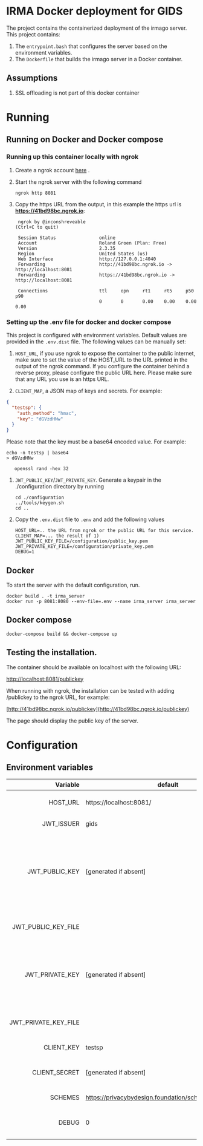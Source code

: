 # IRMA Docker deployment for GIDS
The project contains the containerized deployment of the irmago server. This project contains:

1. The `entrypoint.bash` that configures the server based on the environment variables.
1. The `Dockerfile` that builds the irmago server in a Docker container.

## Assumptions
1. SSL offloading is not part of this docker container

# Running

## Running on Docker and Docker compose

### Running up this container locally with ngrok
1. Create a ngrok account [here](https://dashboard.ngrok.com/get-started) .
1. Start the ngrok server with the following command
      
       ngrok http 8081
      
1. Copy the https URL from the  output, in this example the https url is **https://41bd98bc.ngrok.io**:
        
        ngrok by @inconshreveable                                                                                                                                                                                                                                                                                                                            (Ctrl+C to quit)
                                                                                                                                                                                                                                                                                                                                                                             
        Session Status                online                                                                                                                                                                                                                                                                                                                                 
        Account                       Roland Groen (Plan: Free)                                                                                                                                                                                                                                                                                                              
        Version                       2.3.35                                                                                                                                                                                                                                                                                                                                 
        Region                        United States (us)                                                                                                                                                                                                                                                                                                                     
        Web Interface                 http://127.0.0.1:4040                                                                                                                                                                                                                                                                                                                  
        Forwarding                    http://41bd98bc.ngrok.io -> http://localhost:8081                                                                                                                                                                                                                                                                                      
        Forwarding                    https://41bd98bc.ngrok.io -> http://localhost:8081                                                                                                                                                                                                                                                                                     
                                                                                                                                                                                                                                                                                                                                                                             
        Connections                   ttl     opn     rt1     rt5     p50     p90                                                                                                                                                                                                                                                                                            
                                      0       0       0.00    0.00    0.00    0.00 


### Setting up the .env file for docker and docker compose

This project is configured with environment variables.
Default values are provided in the `.env.dist` file.
The following values can be manually set:

1. `HOST_URL`, if you use ngrok to expose the container to the public internet, make sure to
set the value of the HOST_URL to the URL printed in the output of the ngrok command. If you configure the
container behind a reverse proxy, please configure the public URL here. Please make sure that any URL you use is 
an https URL. 

1. `CLIENT_MAP`, a JSON map of keys and secrets. For example:
```json
{
  "testsp": {
    "auth_method": "hmac",
    "key": "dGVzdHNw"
  }
}
```
Please note that the key must be a base64 encoded value. For example:
```shell script
echo -n testsp | base64
> dGVzdHNw
```

       openssl rand -hex 32
1. `JWT_PUBLIC_KEY`/`JWT_PRIVATE_KEY`. Generate a keypair in the ./configuration directory by running

       cd ./configuration
       ../tools/keygen.sh
       cd ..
1. Copy the `.env.dist` file to `.env` and add the following values

       HOST_URL=.. the URL from ngrok or the public URL for this service.
       CLIENT_MAP=... the result of 1)
       JWT_PUBLIC_KEY_FILE=/configuration/public_key.pem
       JWT_PRIVATE_KEY_FILE=/configuration/private_key.pem
       DEBUG=1

## Docker
To start the server with the default configuration, run. 
```shell script
docker build . -t irma_server
docker run -p 8081:8080 --env-file=.env --name irma_server irma_server
```

## Docker compose
```shell script
docker-compose build && docker-compose up
```

## Testing the installation.

The container should be available on localhost with the following URL:

[http://localhost:8081/publickey](http://localhost:8081/publickey)

When running with ngrok, the installation can be tested with adding /publickey to the ngrok URL, for example:

[http://41bd98bc.ngrok.io/publickey](http://41bd98bc.ngrok.io/publickey)

The page should display the public key of the server.


# Configuration

## Environment variables

| Variable | default | remark |
| ---: | --- | :--- |
| HOST_URL             | https://localhost:8081/    | The external URL on which the container is hosted. |
| JWT_ISSUER           | gids                      | The issuer of the JWT message |
| JWT_PUBLIC_KEY       | \[generated if absent]    | If JWT_PRIVATE_KEY not present, and no file is added to the container and set in JWT_PRIVATE_KEY_FILE, this value will be generated on startup of the container. The generated key is printed to the console. |
| JWT_PUBLIC_KEY_FILE  |                           | Optional method of referring to a public key file added to the container. |
| JWT_PRIVATE_KEY      | \[generated if absent]    | If JWT_PRIVATE_KEY not present, and no file is added to the container and set in JWT_PRIVATE_KEY_FILE, this value will be generated on startup of the container. |
| JWT_PRIVATE_KEY_FILE |                           | Optional method of referring to a private key file added to the container. |
| CLIENT_KEY           | testsp                    | The key of the connecting client. |
| CLIENT_SECRET        | \[generated if absent]    | The secret of the connecting client, generated and printed to the console if absent. |
| SCHEMES              | https://privacybydesign.foundation/schememanager/pbdf | Space separated list of scheme URLs |
| DEBUG                | 0                         | If 0 debugging is disabled. To enable debug info: 1=normal, 2=high |
